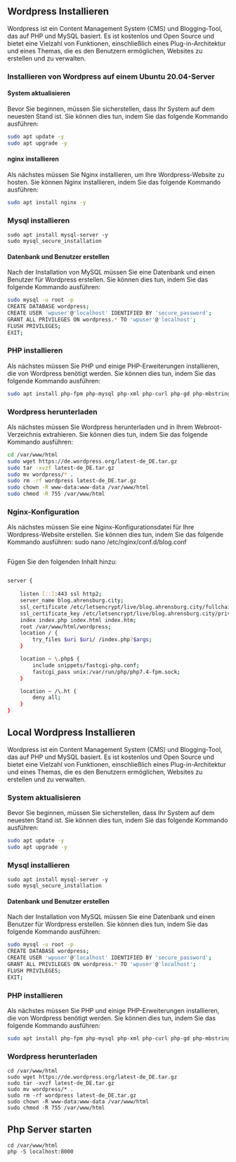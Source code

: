 ## Wordpress Installieren

Wordpress ist ein Content Management System (CMS) und Blogging-Tool, das auf PHP und MySQL basiert. Es ist kostenlos und Open Source und bietet eine Vielzahl von Funktionen, einschließlich eines Plug-in-Architektur und eines Themas, die es den Benutzern ermöglichen, Websites zu erstellen und zu verwalten.

### Installieren von Wordpress auf einem Ubuntu 20.04-Server

#### System aktualisieren

Bevor Sie beginnen, müssen Sie sicherstellen, dass Ihr System auf dem neuesten Stand ist. Sie können dies tun, indem Sie das folgende Kommando ausführen:

```bash
sudo apt update -y
sudo apt upgrade -y
```
#### nginx installieren

Als nächstes müssen Sie Nginx installieren, um Ihre Wordpress-Website zu hosten. Sie können Nginx installieren, indem Sie das folgende Kommando ausführen:

```bash 
sudo apt install nginx -y
``` 
### Mysql installieren
```
sudo apt install mysql-server -y
sudo mysql_secure_installation
```
#### Datenbank und Benutzer erstellen

Nach der Installation von MySQL müssen Sie eine Datenbank und einen Benutzer für Wordpress erstellen. Sie können dies tun, indem Sie das folgende Kommando ausführen:

```bash
sudo mysql -u root -p
CREATE DATABASE wordpress;
CREATE USER 'wpuser'@'localhost' IDENTIFIED BY 'secure_password';
GRANT ALL PRIVILEGES ON wordpress.* TO 'wpuser'@'localhost';
FLUSH PRIVILEGES;
EXIT;
```
### PHP installieren

Als nächstes müssen Sie PHP und einige PHP-Erweiterungen installieren, die von Wordpress benötigt werden. Sie können dies tun, indem Sie das folgende Kommando ausführen:

```bash
sudo apt install php-fpm php-mysql php-xml php-curl php-gd php-mbstring php-xmlrpc php-xmlrpc php-zip -y
```
### Wordpress herunterladen

Als nächstes müssen Sie Wordpress herunterladen und in Ihrem Webroot-Verzeichnis extrahieren. Sie können dies tun, indem Sie das folgende Kommando ausführen:

```bash
cd /var/www/html
sudo wget https://de.wordpress.org/latest-de_DE.tar.gz
sudo tar -xvzf latest-de_DE.tar.gz
sudo mv wordpress/* .
sudo rm -rf wordpress latest-de_DE.tar.gz
sudo chown -R www-data:www-data /var/www/html
sudo chmod -R 755 /var/www/html
```
### Nginx-Konfiguration

Als nächstes müssen Sie eine Nginx-Konfigurationsdatei für Ihre Wordpress-Website erstellen. Sie können dies tun, indem Sie das folgende Kommando ausführen:
sudo nano /etc/nginx/conf.d/blog.conf
```bash


```
Fügen Sie den folgenden Inhalt hinzu:

```bash

server {
    
    listen [::]:443 ssl http2;
    server_name blog.ahrensburg.city;
    ssl_certificate /etc/letsencrypt/live/blog.ahrensburg.city/fullchain.pem;
    ssl_certificate_key /etc/letsencrypt/live/blog.ahrensburg.city/privkey.pem;
    index index.php index.html index.htm;
    root /var/www/html/wordpress;
    location / {
        try_files $uri $uri/ /index.php?$args;
    }

    location ~ \.php$ {
        include snippets/fastcgi-php.conf;
        fastcgi_pass unix:/var/run/php/php7.4-fpm.sock;
    }

    location ~ /\.ht {
        deny all;
    }
}

```
## Local Wordpress Installieren

Wordpress ist ein Content Management System (CMS) und Blogging-Tool, das auf PHP und MySQL basiert. Es ist kostenlos und Open Source und bietet eine Vielzahl von Funktionen, einschließlich eines Plug-in-Architektur und eines Themas, die es den Benutzern ermöglichen, Websites zu erstellen und zu verwalten.


### System aktualisieren

Bevor Sie beginnen, müssen Sie sicherstellen, dass Ihr System auf dem neuesten Stand ist. Sie können dies tun, indem Sie das folgende Kommando ausführen:

```bash
sudo apt update -y
sudo apt upgrade -y
```

### Mysql installieren
```
sudo apt install mysql-server -y
sudo mysql_secure_installation
```
#### Datenbank und Benutzer erstellen

Nach der Installation von MySQL müssen Sie eine Datenbank und einen Benutzer für Wordpress erstellen. Sie können dies tun, indem Sie das folgende Kommando ausführen:

```bash
sudo mysql -u root -p
CREATE DATABASE wordpress;
CREATE USER 'wpuser'@'localhost' IDENTIFIED BY 'secure_password';
GRANT ALL PRIVILEGES ON wordpress.* TO 'wpuser'@'localhost';
FLUSH PRIVILEGES;
EXIT;
```
### PHP installieren

Als nächstes müssen Sie PHP und einige PHP-Erweiterungen installieren, die von Wordpress benötigt werden. Sie können dies tun, indem Sie das folgende Kommando ausführen:

```bash
sudo apt install php-fpm php-mysql php-xml php-curl php-gd php-mbstring php-xmlrpc php-xmlrpc php-zip -y
```
### Wordpress herunterladen
```
cd /var/www/html
sudo wget https://de.wordpress.org/latest-de_DE.tar.gz
sudo tar -xvzf latest-de_DE.tar.gz
sudo mv wordpress/* .
sudo rm -rf wordpress latest-de_DE.tar.gz
sudo chown -R www-data:www-data /var/www/html
sudo chmod -R 755 /var/www/html
```
## Php Server starten
```
cd /var/www/html
php -S localhost:8000
```
